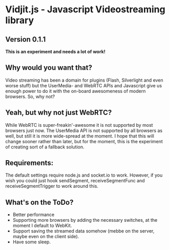 # Vidjit.js - Javascript Videostreaming library
## Version 0.1.1
**This is an experiment and needs a lot of work!**

## Why would you want that?

Video streaming has been a domain for plugins (Flash, Silverlight and even worse stuff) but the UserMedia- and WebRTC APIs and Javascript give us enough power to
do it with the on-board awesomeness of modern browsers. So, why not?

## Yeah, but why not just WebRTC?

While WebRTC is super-freakin'-awesome it is not supported by most browsers just now.
The UserMedia API is not supported by all browsers as well, but still it is more wide-spread at the moment.
I hope that this will change sooner rather than later, but for the moment, this is the experiment of creating sort of a fallback solution.

## Requirements:
The default settings require node.js and socket.io to work.
However, if you wish you could just hook sendSegment, receiveSegmentFunc and receiveSegmentTrigger to work around this.

## What's on the ToDo?

* Better performance
* Supporting more browsers by adding the necessary switches, at the moment I default to WebKit.
* Support saving the streamed data somehow (mebbe on the server, maybe even on the client side).
* Have some sleep.